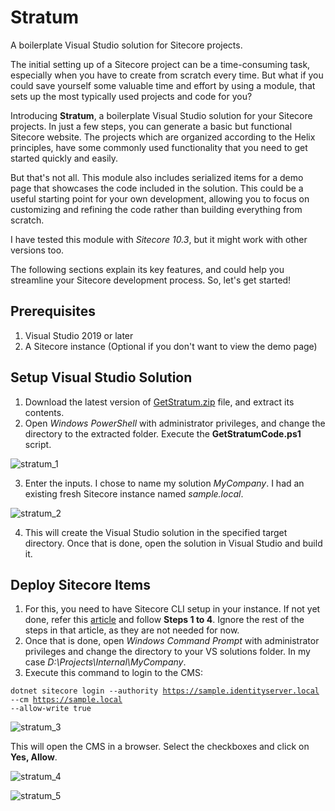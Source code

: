 # Stratum
A boilerplate Visual Studio solution for Sitecore projects.

The initial setting up of a Sitecore project can be a time-consuming task, especially when you have to create from scratch every time. But what if you could save yourself some valuable time and effort by using a module, that sets up the most typically used projects and code for you?

Introducing <b>Stratum</b>, a boilerplate Visual Studio solution for your Sitecore projects. In just a few steps, you can generate a basic but functional Sitecore website. The projects which are organized according to the Helix principles, have some commonly used functionality that you need to get started quickly and easily.

But that's not all. This module also includes serialized items for a demo page that showcases the code included in the solution. This could be a useful starting point for your own development, allowing you to focus on customizing and refining the code rather than building everything from scratch.

I have tested this module with <i>Sitecore 10.3</i>, but it might work with other versions too.

The following sections explain its key features, and could help you streamline your Sitecore development process. So, let's get started!

## Prerequisites
1. Visual Studio 2019 or later
2. A Sitecore instance (Optional if you don't want to view the demo page)


## Setup Visual Studio Solution

1. Download the latest version of <a target="_blank" href="https://github.com/sukesh-y/Downloads/tree/main/Stratum">GetStratum.zip</a> file, and extract its contents.
2. Open <i>Windows PowerShell</i> with administrator privileges, and change the directory to the extracted folder. Execute the <b>GetStratumCode.ps1</b> script.

![stratum_1](https://user-images.githubusercontent.com/24619393/235687985-2cb64452-60b5-4f9c-a560-9e312aa990e7.png)

3. Enter the inputs. I chose to name my solution <i>MyCompany</i>. I had an existing fresh Sitecore instance named <i>sample.local</i>.

![stratum_2](https://user-images.githubusercontent.com/24619393/235832661-2fa106f4-e3e6-40f0-8cc9-48d689d1b2a5.png)

4. This will create the Visual Studio solution in the specified target directory. Once that is done, open the solution in Visual Studio and build it.


## Deploy Sitecore Items
1. For this, you need to have Sitecore CLI setup in your instance. If not yet done, refer this <a target="_blank" href="https://saltandsitecore.wordpress.com/2023/04/24/setup-sitecore-cli/">article</a> and follow <b>Steps 1 to 4</b>. Ignore the rest of the steps in that article, as they are not needed for now.
2. Once that is done, open <i>Windows Command Prompt</i> with administrator privileges and change the directory to your VS solutions folder. In my case <i>D:\Projects\Internal\MyCompany</i>.
3. Execute this command to login to the CMS:

<code>dotnet sitecore login --authority https://sample.identityserver.local --cm https://sample.local --allow-write true</code>

![stratum_3](https://user-images.githubusercontent.com/24619393/235833861-319c9e5f-40ca-42bc-b650-61ab1bf8b640.png)

This will open the CMS in a browser. Select the checkboxes and click on <b>Yes, Allow</b>.

![stratum_4](https://user-images.githubusercontent.com/24619393/235833924-159d13b8-7ed2-4bb3-8d0a-6ef6d7cfbfd1.png)

![stratum_5](https://user-images.githubusercontent.com/24619393/235833834-eba08dd8-c00a-4c45-bbad-423861f9cbd6.png)




